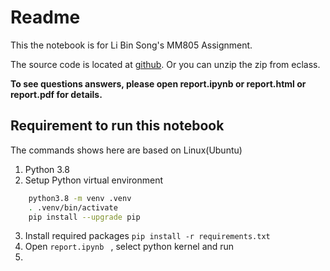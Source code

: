 

# Readme
This the notebook is for Li Bin Song's MM805 Assignment. 

The source code is located at [github](https://github.com/ziyunxiao/mm805_assignment.git). Or you can unzip the zip from eclass.

**To see questions answers, please open report.ipynb or report.html or report.pdf for details.**

## Requirement to run this notebook
The commands shows here are based on Linux(Ubuntu)
1. Python 3.8
2. Setup Python virtual environment 
```bash
    python3.8 -m venv .venv
    . .venv/bin/activate
    pip install --upgrade pip
```
3. Install required packages `pip install -r requirements.txt`
4. Open `report.ipynb ` , select python kernel and run
5. 